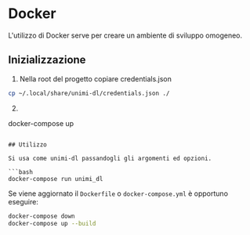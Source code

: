 # Docker

L'utilizzo di Docker serve per creare un ambiente di sviluppo omogeneo.

## Inizializzazione

1. Nella root del progetto copiare credentials.json
```bash
cp ~/.local/share/unimi-dl/credentials.json ./
```

2. ```bash
docker-compose up
```

## Utilizzo

Si usa come unimi-dl passandogli gli argomenti ed opzioni.

```bash
docker-compose run unimi_dl
```

Se viene aggiornato il `Dockerfile` o `docker-compose.yml` è opportuno eseguire:

```bash
docker-compose down
docker-compose up --build
```
